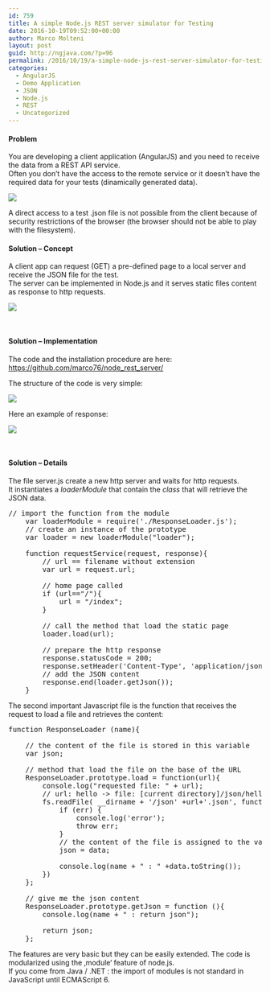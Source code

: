 ```yaml
---
id: 759
title: A simple Node.js REST server simulator for Testing
date: 2016-10-19T09:52:00+00:00
author: Marco Molteni
layout: post
guid: http://ngjava.com/?p=96
permalink: /2016/10/19/a-simple-node-js-rest-server-simulator-for-testing/
categories:
  - AngularJS
  - Demo Application
  - JSON
  - Node.js
  - REST
  - Uncategorized
---
```

#### Problem

<p dir="auto">
  You are developing a client application (AngularJS) and you need to receive the data from a REST API service.<br /> Often you don’t have the access to the remote service or it doesn’t have the required data for your tests (dinamically generated data).
</p>

[<img class="aligncenter" src="https://i1.wp.com/javaee.ch/wp-content/uploads/2016/10/node_mini_problem_1.png?resize=600%2C173" align="middle" data-recalc-dims="1" />](https://i1.wp.com/javaee.ch/wp-content/uploads/2016/10/node_mini_problem_1_full.png)

A direct access to a test .json file is not possible from the client because of security restrictions of the browser (the browser should not be able to play with the filesystem).

#### Solution &#8211; Concept

<p dir="ltr">
  A client app can request (GET) a pre-defined page to a local server and receive the JSON file for the test.<br /> The server can be implemented in Node.js and it serves static files content as response to http requests.
</p>

<img class="aligncenter" src="https://i1.wp.com/javaee.ch/wp-content/uploads/2016/10/node_mini_server_3.png?resize=600%2C356" align="middle" data-recalc-dims="1" />

&nbsp;

#### Solution &#8211; Implementation

<p dir="ltr">
  The code and the installation procedure are here: <a href="https://github.com/marco76/node_rest_server/" target="_blank">https://github.com/marco76/node_rest_server/</a>
</p>

<p dir="ltr">
  The structure of the code is very simple:
</p>

[<img class="aligncenter" src="https://i1.wp.com/javaee.ch/wp-content/uploads/2016/10/node_mini_server_structure_1.png?resize=300%2C191" align="middle" data-recalc-dims="1" />](https://i0.wp.com/javaee.ch/wp-content/uploads/2016/10/node_mini_server_structure_1_full.png)

<p dir="ltr">
  Here an example of response:
</p>

[<img class="aligncenter" src="https://i1.wp.com/javaee.ch/wp-content/uploads/2016/10/node_mini_server_response_1.png?resize=600%2C210" align="middle" data-recalc-dims="1" />](https://i0.wp.com/javaee.ch/wp-content/uploads/2016/10/node_mini_server_response_1_full.png)

&nbsp;

#### Solution &#8211; Details

<p dir="ltr">
  The file server.js create a new http server and waits for http requests.<br /> It instantiates a <em>loaderModule</em> that contain the <em>class</em> that will retrieve the JSON data.
</p>

<pre class="brush: jscript; title: ; notranslate" title="">// import the function from the module
    var loaderModule = require('./ResponseLoader.js');
    // create an instance of the prototype
    var loader = new loaderModule("loader");

    function requestService(request, response){
        // url == filename without extension 
        var url = request.url;
        
        // home page called
        if (url=="/"){
            url = "/index";
        }
        
        // call the method that load the static page 
        loader.load(url);
        
        // prepare the http response
        response.statusCode = 200;
        response.setHeader('Content-Type', 'application/json');
        // add the JSON content
        response.end(loader.getJson());
    }</pre>

<p dir="ltr">
  The second important Javascript file is the function that receives the request to load a file and retrieves the content:
</p>

<pre class="brush: jscript; title: ; notranslate" title="">function ResponseLoader (name){

    // the content of the file is stored in this variable
    var json;

    // method that load the file on the base of the URL
    ResponseLoader.prototype.load = function(url){
        console.log("requested file: " + url);
        // url: hello -&gt; file: [current directory]/json/hello.json
        fs.readFile( __dirname + '/json' +url+'.json', function (err, data) {
            if (err) {
                console.log('error');
                throw err;
            }
            // the content of the file is assigned to the variable
            json = data;

            console.log(name + " : " +data.toString());
        })
    };

    // give me the json content
    ResponseLoader.prototype.getJson = function (){
        console.log(name + " : return json");

        return json;
    };
</pre>

<p dir="ltr">
  The features are very basic but they can be easily extended. The code is modularized using the ‚module‘ feature of node.js.<br /> If you come from Java / .NET : the import of modules is not standard in JavaScript until ECMAScript 6.
</p>